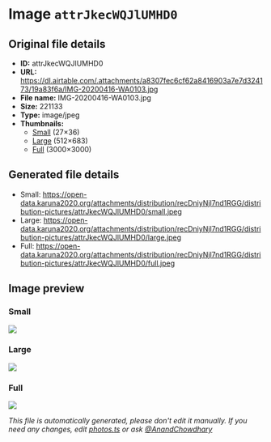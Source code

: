 # Image `attrJkecWQJlUMHD0`

## Original file details

- **ID:** attrJkecWQJlUMHD0
- **URL:** https://dl.airtable.com/.attachments/a8307fec6cf62a8416903a7e7d324173/19a83f6a/IMG-20200416-WA0103.jpg
- **File name:** IMG-20200416-WA0103.jpg
- **Size:** 221133
- **Type:** image/jpeg
- **Thumbnails:**
  - [Small](https://dl.airtable.com/.attachmentThumbnails/4b9f084f8fe8e0c00db3d8e142715bb6/c1c3677e) (27×36)
  - [Large](https://dl.airtable.com/.attachmentThumbnails/dabd243aa5af6daf7baede7549312755/40248221) (512×683)
  - [Full](https://dl.airtable.com/.attachmentThumbnails/3da6bd440253251cd5e8967abc54548a/b89fddcc) (3000×3000)

## Generated file details

- Small: https://open-data.karuna2020.org/attachments/distribution/recDniyNjl7nd1RGG/distribution-pictures/attrJkecWQJlUMHD0/small.jpeg
- Large: https://open-data.karuna2020.org/attachments/distribution/recDniyNjl7nd1RGG/distribution-pictures/attrJkecWQJlUMHD0/large.jpeg
- Full: https://open-data.karuna2020.org/attachments/distribution/recDniyNjl7nd1RGG/distribution-pictures/attrJkecWQJlUMHD0/full.jpeg

## Image preview

### Small

![](https://open-data.karuna2020.org/attachments/distribution/recDniyNjl7nd1RGG/distribution-pictures/attrJkecWQJlUMHD0/small.jpeg)

### Large

![](https://open-data.karuna2020.org/attachments/distribution/recDniyNjl7nd1RGG/distribution-pictures/attrJkecWQJlUMHD0/large.jpeg)

### Full

![](https://open-data.karuna2020.org/attachments/distribution/recDniyNjl7nd1RGG/distribution-pictures/attrJkecWQJlUMHD0/full.jpeg)

_This file is automatically generated, please don't edit it manually. If you need any changes, edit [photos.ts](/photos.ts) or ask [@AnandChowdhary](https://github.com/AnandChowdhary)_
